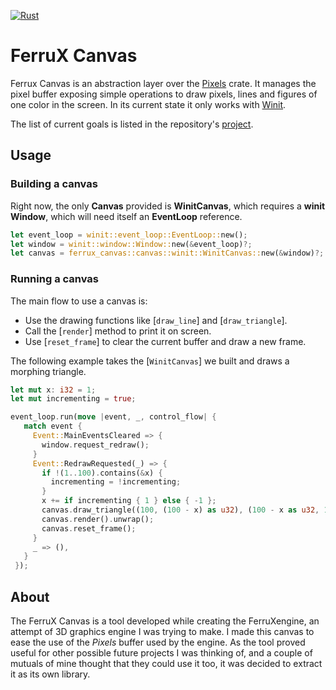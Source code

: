 [![Rust](https://github.com/kriogenia/ferrux_canvas/actions/workflows/rust.yml/badge.svg?branch=main)](https://github.com/kriogenia/ferrux_canvas/actions/workflows/rust.yml)

# FerruX Canvas

Ferrux Canvas is an abstraction layer over the [Pixels](https://crates.io/crates/pixels) crate. It manages the pixel
buffer exposing simple operations to draw pixels, lines and figures of one color in the screen. In its current state 
it only works with [Winit](https://crates.io/crates/winit).

The list of current goals is listed in the repository's [project](https://github.com/kriogenia/ferrux_canvas/projects/1).

## Usage

### Building a canvas
Right now, the only **Canvas** provided is **WinitCanvas**, which requires a **winit Window**, which will need itself an
**EventLoop** reference.

```rust
let event_loop = winit::event_loop::EventLoop::new();
let window = winit::window::Window::new(&event_loop)?;
let canvas = ferrux_canvas::canvas::winit::WinitCanvas::new(&window)?;
```

### Running a canvas
The main flow to use a canvas is:
* Use the drawing functions like [`draw_line`] and [`draw_triangle`].
* Call the [`render`] method to print it on screen.
* Use [`reset_frame`] to clear the current buffer and draw a new frame.

The following example takes the [`WinitCanvas`] we built and draws a morphing triangle.
```rust
let mut x: i32 = 1;
let mut incrementing = true;

event_loop.run(move |event, _, control_flow| {
   match event {
     Event::MainEventsCleared => {
       window.request_redraw();
     }
     Event::RedrawRequested(_) => {
       if !(1..100).contains(&x) {
         incrementing = !incrementing;
       }
       x += if incrementing { 1 } else { -1 };
       canvas.draw_triangle((100, (100 - x) as u32), (100 - x as u32, 100), (200 - x as u32, 200 - x as u32));
       canvas.render().unwrap();
       canvas.reset_frame();
     }
     _ => (),
   }
 });
```

## About

The FerruX Canvas is a tool developed while creating the FerruXengine, an attempt of 3D graphics engine I was trying to
make. I made this canvas to ease the use of the *Pixels* buffer used by the engine. As the tool proved useful for 
other possible future projects I was thinking of, and a couple of mutuals of mine thought that they could use it too, 
it was decided to extract it as its own library.